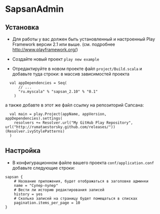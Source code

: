 # SapsanAdmin


## Установка

* Для работы у вас должен быть установленный и настроенный Play Framework версии 2.1 или выше.
  (см. подробнее http://www.playframework.org/)

* Создайте новый проект `play new example`

* Отредактируйте в новом проекте файл `project/Build.scala` и добавьте туда строки:
  в массив зависимостей проекта
```
  val appDependencies = Seq(
      // ...
      "ru.myscala" % "sapsan_2.10" % "0.1"
    )
```
  а также добавте в этот же файл ссылку на репозиторий Сапсана:
```
  val main = play.Project(appName, appVersion, appDependencies).settings(
	resolvers += Resolver.url("My GitHub Play Repository", url("http://rumataestorsky.github.com/releases/"))(Resolver.ivyStylePatterns)
  )
```

## Настройка

* В конфигурационном файле вашего проекта `conf/application.conf` добавьте следующие строки:

```
sapsan {
    # Название приложения, будет отображаться в заголовке админки
    name = "Супер-пупер"
    # Вести ли историю редактирования записей
    history = yes
    # Сколько записей на страницу будет помещаться в списках
    pagination.items_per_page = 10
}
```

